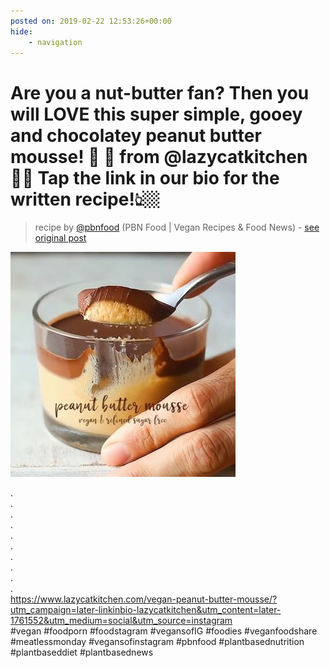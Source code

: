 ```yaml
---
posted on: 2019-02-22 12:53:26+00:00
hide:
    - navigation
---
```


# Are you a nut-butter fan? Then you will LOVE this super simple, gooey and chocolatey peanut butter mousse! 🥜 🍫 from @lazycatkitchen 🙌🏼 Tap the link in our bio for the written recipe!👆🏼 

> recipe by [@pbnfood](https://www.instagram.com/pbnfood/) 
(PBN Food | Vegan Recipes & Food News) - [see original post](https://instagram.com/p/BuL0o3rgL_2)

![](../img/pbnfood_22-02-2019_1202.png)

.  
.  
.  
.  
.  
.  
.  
.  
.  
.  
https://www.lazycatkitchen.com/vegan-peanut-butter-mousse/?utm_campaign=later-linkinbio-lazycatkitchen&utm_content=later-1761552&utm_medium=social&utm_source=instagram  
\#vegan \#foodporn \#foodstagram \#vegansofIG \#foodies \#veganfoodshare \#meatlessmonday \#vegansofinstagram \#pbnfood \#plantbasednutrition \#plantbaseddiet \#plantbasednews   